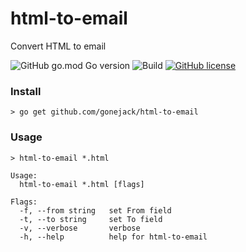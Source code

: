 # html-to-email
Convert HTML to email

![GitHub go.mod Go version](https://img.shields.io/github/go-mod/go-version/gonejack/html-to-email)
![Build](https://github.com/gonejack/html-to-email/actions/workflows/go.yml/badge.svg)
[![GitHub license](https://img.shields.io/github/license/gonejack/html-to-email.svg?color=blue)](LICENSE)

### Install
```shell
> go get github.com/gonejack/html-to-email
```

### Usage
```shell
> html-to-email *.html
```
```
Usage:
  html-to-email *.html [flags]

Flags:
  -f, --from string   set From field
  -t, --to string     set To field
  -v, --verbose       verbose
  -h, --help          help for html-to-email
```
